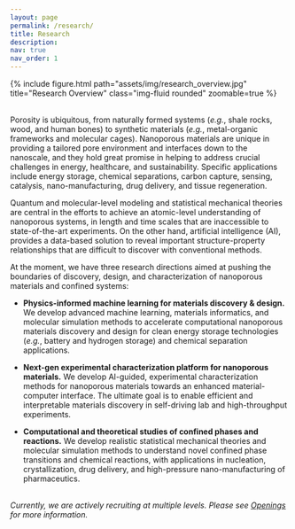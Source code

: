 ```yaml
---
layout: page
permalink: /research/
title: Research
description: 
nav: true
nav_order: 1
---
```


<div class="row">
    <div class="col-sm mt-3 mt-md-0">
        {% include figure.html path="assets/img/research_overview.jpg" title="Research Overview" class="img-fluid rounded" zoomable=true %}
    </div>
</div>
<br>

Porosity is ubiquitous, from naturally formed systems (*e.g.*, shale rocks, wood, and human bones) to synthetic materials (*e.g.*, metal-organic frameworks and molecular cages). Nanoporous materials are unique in providing a tailored pore environment and interfaces down to the nanoscale, and they hold great promise in helping to address crucial challenges in energy, healthcare, and sustainability. Specific applications include energy storage, chemical separations, carbon capture, sensing, catalysis, nano-manufacturing, drug delivery, and tissue regeneration. <br>

Quantum and molecular-level modeling and statistical mechanical theories are central in the efforts to achieve an atomic-level understanding of nanoporous systems, in length and time scales that are inaccessible to state-of-the-art experiments. On the other hand, artificial intelligence (AI), provides a data-based solution to reveal important structure-property relationships that are difficult to discover with conventional methods. <br>

At the moment, we have three research directions aimed at pushing the boundaries of discovery, design, and characterization of nanoporous materials and confined systems:<br>

- **Physics-informed machine learning for materials discovery & design.** We develop advanced machine learning, materials informatics, and molecular simulation methods to accelerate computational nanoporous materials discovery and design for clean energy storage technologies (*e.g.*, battery and hydrogen storage) and chemical separation applications. <br>

- **Next-gen experimental characterization platform for nanoporous materials.** We develop AI-guided, experimental characterization methods for nanoporous materials towards an enhanced material-computer interface. The ultimate goal is to enable efficient and interpretable materials discovery in self-driving lab and high-throughput experiments. <br>

- **Computational and theoretical studies of confined phases and reactions.** We develop realistic statistical mechanical theories and molecular simulation methods to understand novel confined phase transitions and chemical reactions, with applications in nucleation, crystallization, drug delivery, and high-pressure nano-manufacturing of pharmaceutics. <br><br>

*Currently, we are actively recruiting at multiple levels. Please see [Openings](https://shiresearchgroup.github.io/openings/) for more information.*

 
